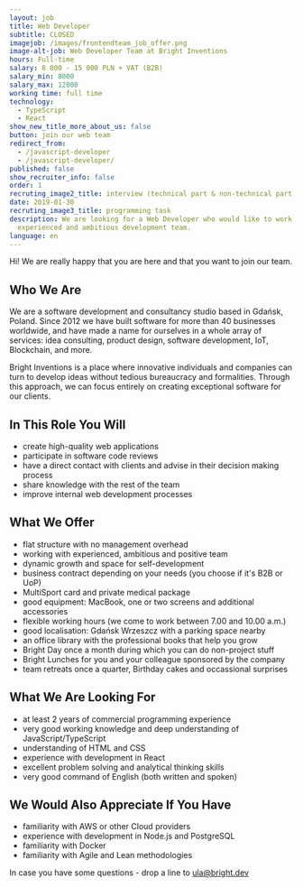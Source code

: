 ```yaml
---
layout: job
title: Web Developer
subtitle: CLOSED
imagejob: /images/frontendteam_job_offer.png
image-alt-job: Web Developer Team at Bright Inventions
hours: Full-time
salary: 8 000 - 15 000 PLN + VAT (B2B)
salary_min: 8000
salary_max: 12000
working time: full time
technology:
  - TypeScript
  - React
show_new_title_more_about_us: false
button: join our web team
redirect_from:
  - /javascript-developer
  - /javascript-developer/
published: false
show_recruiter_info: false
order: 1
recruting_image2_title: interview (technical part & non-technical part)
date: 2019-01-30
recruting_image3_title: programming task
description: We are looking for a Web Developer who would like to work with our
  experienced and ambitious development team.
language: en
---
```


Hi! We are really happy that you are here and that you want to join our team.  

## Who We Are 

We are a software development and consultancy studio based in Gdańsk, Poland. Since 2012 we have built software for more than 40 businesses worldwide, and have made a name for ourselves in a whole array of services: idea consulting, product design, software development, IoT, Blockchain, and more.

Bright Inventions is a place where innovative individuals and companies can turn to develop ideas without tedious bureaucracy and formalities. Through this approach, we can focus entirely on creating exceptional software for our clients. 

## In This Role You Will 

* create high-quality web applications 
* participate in software code reviews
* have a direct contact with clients and advise in their decision making process 
* share knowledge with the rest of the team
* improve internal web development processes  

## What We Offer  

* flat structure with no management overhead
* working with experienced, ambitious and positive team
* dynamic growth and space for self-development 
* business contract depending on your needs (you choose if it's B2B or UoP)
* MultiSport card and private medical package 
* good equipment: MacBook, one or two screens and additional accessories 
* flexible working hours (we come to work between 7.00 and 10.00 a.m.) 
* good localisation: Gdańsk Wrzeszcz with a parking space nearby
* an office library with the professional books that help you grow 
* Bright Day once a month during which you can do non-project stuff 
* Bright Lunches for you and your colleague sponsored by the company 
* team retreats once a quarter, Birthday cakes and occassional surprises 

## What We Are Looking For

* at least 2 years of commercial programming experience
* very good working knowledge and deep understanding of JavaScript/TypeScript
* understanding of HTML and CSS
* experience with development in React
* excellent problem solving and analytical thinking skills
* very good command of English (both written and spoken)

## We Would Also Appreciate If You Have 

* familiarity with AWS or other Cloud providers
* experience with development in Node.js and PostgreSQL
* familiarity with Docker
* familiarity with Agile and Lean methodologies



In case you have some questions - drop a line to ula@bright.dev 
